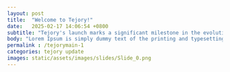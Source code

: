 ```yaml
---
layout: post
title:  "Welcome to Tejory!"
date:   2025-02-17 14:06:54 +0800
subtitle: "Tejory's launch marks a significant milestone in the evolution of cryptocurrency wallets, offering not just a secure storage solution but a comprehensive platform for financial empowerment. "
body: "Lorem Ipsum is simply dummy text of the printing and typesetting industry. Lorem Ipsum has been the industry's standard dummy text ever since the 1500s, when an unknown printer took a galley of type and scrambled it to make a type specimen book. It has survived not only five centuries, but also the leap into electronic typesetting, remaining essentially unchanged. It was popularised in the 1960s with the release of Letraset sheets containing Lorem Ipsum passages, and more recently with desktop publishing software like Aldus PageMaker including versions of Lorem Ipsum."
permalink : /tejorymain-1
categories: tejory update
images: static/assets/images/slides/Slide_0.png
---
```


